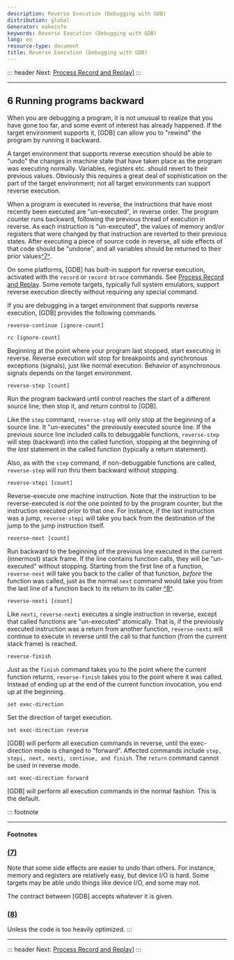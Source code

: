 ```yaml
---
description: Reverse Execution (Debugging with GDB)
distribution: global
Generator: makeinfo
keywords: Reverse Execution (Debugging with GDB)
lang: en
resource-type: document
title: Reverse Execution (Debugging with GDB)
---
```

::: header
Next: [Process Record and Replay](Process-Record-and-Replay.html#Process-Record-and-Replay)]
:::

---

## 6 Running programs backward

When you are debugging a program, it is not unusual to realize that you have gone too far, and some event of interest has already happened. If the target environment supports it, [GDB] can allow you to "rewind" the program by running it backward.

A target environment that supports reverse execution should be able to "undo" the changes in machine state that have taken place as the program was executing normally. Variables, registers etc. should revert to their previous values. Obviously this requires a great deal of sophistication on the part of the target environment; not all target environments can support reverse execution.

When a program is executed in reverse, the instructions that have most recently been executed are "un-executed", in reverse order. The program counter runs backward, following the previous thread of execution in reverse. As each instruction is "un-executed", the values of memory and/or registers that were changed by that instruction are reverted to their previous states. After executing a piece of source code in reverse, all side effects of that code should be "undone", and all variables should be returned to their prior values[^7^](#FOOT7).

On some platforms, [GDB] has built-in support for reverse execution, activated with the `record` or `record btrace` commands. See [Process Record and Replay](Process-Record-and-Replay.html#Process-Record-and-Replay). Some remote targets, typically full system emulators, support reverse execution directly without requiring any special command.

If you are debugging in a target environment that supports reverse execution, [GDB] provides the following commands.

`reverse-continue [ignore-count]`

`rc [ignore-count]`

Beginning at the point where your program last stopped, start executing in reverse. Reverse execution will stop for breakpoints and synchronous exceptions (signals), just like normal execution. Behavior of asynchronous signals depends on the target environment.

`reverse-step [count]`

Run the program backward until control reaches the start of a different source line; then stop it, and return control to [GDB].

Like the `step` command, `reverse-step` will only stop at the beginning of a source line. It "un-executes" the previously executed source line. If the previous source line included calls to debuggable functions, `reverse-step` will step (backward) into the called function, stopping at the beginning of the *last* statement in the called function (typically a return statement).

Also, as with the `step` command, if non-debuggable functions are called, `reverse-step` will run thru them backward without stopping.

`reverse-stepi [count]`

Reverse-execute one machine instruction. Note that the instruction to be reverse-executed is *not* the one pointed to by the program counter, but the instruction executed prior to that one. For instance, if the last instruction was a jump, `reverse-stepi` will take you back from the destination of the jump to the jump instruction itself.

`reverse-next [count]`

Run backward to the beginning of the previous line executed in the current (innermost) stack frame. If the line contains function calls, they will be "un-executed" without stopping. Starting from the first line of a function, `reverse-next` will take you back to the caller of that function, *before* the function was called, just as the normal `next` command would take you from the last line of a function back to its return to its caller [^8^](#FOOT8).

`reverse-nexti [count]`

Like `nexti`, `reverse-nexti` executes a single instruction in reverse, except that called functions are "un-executed" atomically. That is, if the previously executed instruction was a return from another function, `reverse-nexti` will continue to execute in reverse until the call to that function (from the current stack frame) is reached.

`reverse-finish`

Just as the `finish` command takes you to the point where the current function returns, `reverse-finish` takes you to the point where it was called. Instead of ending up at the end of the current function invocation, you end up at the beginning.

`set exec-direction`

Set the direction of target execution.

`set exec-direction reverse`

[GDB] will perform all execution commands in reverse, until the exec-direction mode is changed to "forward". Affected commands include `step, stepi, next, nexti, continue, and finish`. The `return` command cannot be used in reverse mode.

`set exec-direction forward`

[GDB] will perform all execution commands in the normal fashion. This is the default.

::: footnote

---

#### Footnotes

### [(7)](#DOCF7)

Note that some side effects are easier to undo than others. For instance, memory and registers are relatively easy, but device I/O is hard. Some targets may be able undo things like device I/O, and some may not.

The contract between [GDB] accepts whatever it is given.

### [(8)](#DOCF8)

Unless the code is too heavily optimized.
:::

---

::: header
Next: [Process Record and Replay](Process-Record-and-Replay.html#Process-Record-and-Replay)]
:::
